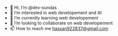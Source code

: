 - 👋 Hi, I’m @dev-sundas
- 👀 I’m interested in web developement and AI
- 🌱 I’m currently learning web developement
- 💞️ I’m looking to collaborate on web developement
- 📫 How to reach me hassan922837@gmail.com

